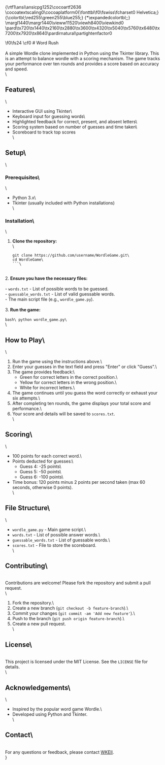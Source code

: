 {\rtf1\ansi\ansicpg1252\cocoartf2636
\cocoatextscaling0\cocoaplatform0{\fonttbl\f0\fswiss\fcharset0 Helvetica;}
{\colortbl;\red255\green255\blue255;}
{\*\expandedcolortbl;;}
\margl1440\margr1440\vieww11520\viewh8400\viewkind0
\pard\tx720\tx1440\tx2160\tx2880\tx3600\tx4320\tx5040\tx5760\tx6480\tx7200\tx7920\tx8640\pardirnatural\partightenfactor0

\f0\fs24 \cf0 # Word Rush\
\
A simple Wordle clone implemented in Python using the Tkinter library. This is an attempt to balance wordle with a scoring mechanism. The game tracks your performance over ten rounds and provides a score based on accuracy and speed.\
\
## Features\
\
- Interactive GUI using Tkinter\
- Keyboard input for guessing words\
- Highlighted feedback for correct, present, and absent letters\
- Scoring system based on number of guesses and time taken\
- Scoreboard to track top scores\
\
## Setup\
\
### Prerequisites\
\
- Python 3.x\
- Tkinter (usually included with Python installations)\
\
### Installation\
\
1. **Clone the repository:**\
\
    ```bash\
    git clone https://github.com/username/WordleGame.git\
    cd WordleGame\
    ```\
\
2. **Ensure you have the necessary files:**\
\
    - `words.txt` - List of possible words to be guessed.\
    - `guessable_words.txt` - List of valid guessable words.\
    - The main script file (e.g., `wordle_game.py`).\
\
3. **Run the game:**\
\
    ```bash\
    python wordle_game.py\
    ```\
\
## How to Play\
\
1. Run the game using the instructions above.\
2. Enter your guesses in the text field and press "Enter" or click "Guess".\
3. The game provides feedback:\
    - Green for correct letters in the correct position.\
    - Yellow for correct letters in the wrong position.\
    - White for incorrect letters.\
4. The game continues until you guess the word correctly or exhaust your six attempts.\
5. After completing ten rounds, the game displays your total score and performance.\
6. Your score and details will be saved to `scores.txt`.\
\
## Scoring\
\
- 100 points for each correct word.\
- Points deducted for guesses:\
    - Guess 4: -25 points\
    - Guess 5: -50 points\
    - Guess 6: -100 points\
- Time bonus: 120 points minus 2 points per second taken (max 60 seconds, otherwise 0 points).\
\
## File Structure\
\
- `wordle_game.py` - Main game script.\
- `words.txt` - List of possible answer words.\
- `guessable_words.txt` - List of guessable words.\
- `scores.txt` - File to store the scoreboard.\
\
## Contributing\
\
Contributions are welcome! Please fork the repository and submit a pull request.\
\
1. Fork the repository.\
2. Create a new branch (`git checkout -b feature-branch`).\
3. Commit your changes (`git commit -am 'Add new feature'`).\
4. Push to the branch (`git push origin feature-branch`).\
5. Create a new pull request.\
\
## License\
\
This project is licensed under the MIT License. See the `LICENSE` file for details.\
\
## Acknowledgements\
\
- Inspired by the popular word game Wordle.\
- Developed using Python and Tkinter.\
\
## Contact\
\
For any questions or feedback, please contact [WKEII](mailto:WKEII@gmail.com).\
}
